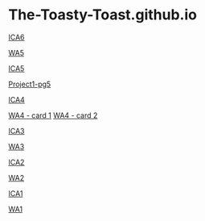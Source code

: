 # The-Toasty-Toast.github.io
<!-- ICA6 Part1 -->
<a href="https://the-toasty-toast.github.io/ica/ica6/ica6-part1.html">ICA6</a>
<!-- WA5  -->
<a href="https://the-toasty-toast.github.io/wa/WA5.html">WA5</a>
<!-- ICA5  -->
<a href="https://the-toasty-toast.github.io/ica/ica5/ICA5.html">ICA5</a>
<!-- HTML  -->
<a href="https://the-toasty-toast.github.io/html-midterm/page5.html">Project1-pg5</a>
<!-- ICA4  -->
<a href="https://the-toasty-toast.github.io/ica/ICA4.html">ICA4</a>
<!-- wa4  -->
<a href="https://the-toasty-toast.github.io/wa/wa4.html">WA4 - card 1</a>
<a href="https://the-toasty-toast.github.io/wa/wa4p2.html">WA4 - card 2</a>
<!-- ICA3  -->
<a href="https://the-toasty-toast.github.io/ica/ICA3/index.html">ICA3</a>
<!-- wa3  -->
<a href="https://the-toasty-toast.github.io/wa/wa3.html#Corgi">WA3</a>
<!-- ICA2  -->
<a href="https://docs.google.com/document/d/173kHqyAozqVfn72KzIZL_440IIT_SbCJ0RRLiiVt0yw/edit?usp=sharing">ICA2</a> 
<!-- wa2  -->
<a href="https://the-toasty-toast.github.io/wa/wa2.html"> WA2</a> 
<!-- ICA1 - link to the first in class activity -->
<a href="https://docs.google.com/document/d/1ZFW3g-34tWxwjOJd63SKfBH_Ogpzq_wL5tMBugcR9Sw/edit?usp=sharing">ICA1</a> 
<!-- ws 1 - link to first website (name and description) -->
<a href="https://the-toasty-toast.github.io/wa/wa1.html">WA1</a> 


<!--<a href="link goes here">Name goes here</a>  -->
